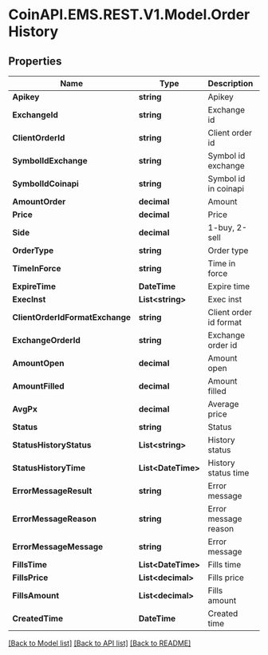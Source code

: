 # CoinAPI.EMS.REST.V1.Model.OrderHistory

## Properties

Name | Type | Description | Notes
------------ | ------------- | ------------- | -------------
**Apikey** | **string** | Apikey | [optional] 
**ExchangeId** | **string** | Exchange id | [optional] 
**ClientOrderId** | **string** | Client order id | [optional] 
**SymbolIdExchange** | **string** | Symbol id exchange | [optional] 
**SymbolIdCoinapi** | **string** | Symbol id in coinapi | [optional] 
**AmountOrder** | **decimal** | Amount | [optional] 
**Price** | **decimal** | Price | [optional] 
**Side** | **decimal** | 1-buy, 2-sell | [optional] 
**OrderType** | **string** | Order type | [optional] 
**TimeInForce** | **string** | Time in force | [optional] 
**ExpireTime** | **DateTime** | Expire time | [optional] 
**ExecInst** | **List&lt;string&gt;** | Exec inst | [optional] 
**ClientOrderIdFormatExchange** | **string** | Client order id format | [optional] 
**ExchangeOrderId** | **string** | Exchange order id | [optional] 
**AmountOpen** | **decimal** | Amount open | [optional] 
**AmountFilled** | **decimal** | Amount filled | [optional] 
**AvgPx** | **decimal** | Average price | [optional] 
**Status** | **string** | Status | [optional] 
**StatusHistoryStatus** | **List&lt;string&gt;** | History status | [optional] 
**StatusHistoryTime** | **List&lt;DateTime&gt;** | History status time | [optional] 
**ErrorMessageResult** | **string** | Error message | [optional] 
**ErrorMessageReason** | **string** | Error message reason | [optional] 
**ErrorMessageMessage** | **string** | Error message | [optional] 
**FillsTime** | **List&lt;DateTime&gt;** | Fills time | [optional] 
**FillsPrice** | **List&lt;decimal&gt;** | Fills price | [optional] 
**FillsAmount** | **List&lt;decimal&gt;** | Fills amount | [optional] 
**CreatedTime** | **DateTime** | Created time | [optional] 

[[Back to Model list]](../README.md#documentation-for-models) [[Back to API list]](../README.md#documentation-for-api-endpoints) [[Back to README]](../README.md)

